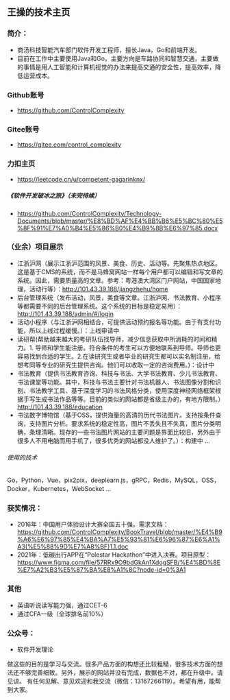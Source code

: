 ## 王操的技术主页

### 简介：
* 商汤科技智能汽车部门软件开发工程师，擅长Java，Go和前端开发。
* 目前在工作中主要使用Java和Go。主要方向是车路协同和智慧交通，主要做的事情是用人工智能和计算机视觉的办法来提高交通的安全性，提高效率，降低运营成本。

### Github账号
* https://github.com/ControlComplexity

### Gitee账号
* https://gitee.com/control_complexity

### 力扣主页
* https://leetcode.cn/u/competent-gagarinknx/

##### 《软件开发破冰之旅》（未完待续）
* https://github.com/ControlComplexity/Technology-Documents/blob/master/%E8%BD%AF%E4%BB%B6%E5%BC%80%E5%8F%91%E7%A0%B4%E5%86%B0%E4%B9%8B%E6%97%85.docx

### （业余）项目展示
* 江浙沪网（展示江浙沪范围的风景、美食、历史、活动等。先聚焦热点地区。这是基于CMS的系统，而不是马蜂窝网站一样每个用户都可以编辑和写文章的系统。因此，需要质量高的文章。参考：粤港澳大湾区门户网站，中国国家地理，活动行等）：http://101.43.39.188/jiangzhehu/home 
* 后台管理系统（发布活动，风景，美食等文章。江浙沪网、书法教育、小程序等都需要不同的后台管理系统。这个系统的目标是稳定易用）：http://101.43.39.188/admin/#/login
* 活动小程序（与江浙沪网相结合，可提供活动预约报名等功能。由于有支付功能，所以上线过程缓慢。）：上线申请中
* 读研帮(帮助越来越大的考研队伍找导师，减少信息获取中所消耗的时间和精力。1. 导师和学生能注册。符合条件的考生可以方便地联系到导师。导师也更容易找到合适的学生。2.在读研究生或者毕业的研究生都可以实名制注册，给想考同等专业的研究生提供咨询。他们可以收取一定的咨询费用。)：设计中
* 书法教育（提供书法教育咨询、科技与书法、大学书法教育、少儿书法教育、书法课堂等功能。其中，科技与书法主要针对书法机器人、书法图像分割和识别、书法教学工具、基于深度学习的书法风格分类，使用深度神经网络框架根据手写生成书法作品等等。目前的类似的网站都是省级主办的，有地方限制。）http://101.43.39.188/education
* 书法数字博物馆（基于OSS，提供海量的高清的历代书法图片。支持按条件查询，支持图片分析。要求系统的稳定性高，图片不丢失且不失真，图片分类明确，条理清晰。现存的一些书法图片网站的主要问题是界面比较旧，另外由于很多人不用电脑而用手机了，很多优秀的网站都没人维护了。）：构建中
...
###### 使用的技术
Go，Python，Vue，pix2pix，deeplearn.js，gRPC，Redis，MySQL，OSS，Docker，Kubernetes，WebSocket
 ...

### 获奖情况： 
* 2016年：中国用户体验设计大赛全国五十强。需求文档：https://github.com/ControlComplexity/BookTravel/blob/master/%E4%B9%A6%E6%97%85%E4%BA%A7%E5%93%81%E6%96%87%E6%A1%A3(%E5%88%9D%E7%A8%BF)1.1.doc
* 2021年：低碳出行APP在“Polestar Hackathon”中进入决赛。项目原型：https://www.figma.com/file/57RRx9O9bdGkAn1XdogSFB/%E4%BD%8E%E7%A2%B3%E5%87%BA%E8%A1%8C?node-id=0%3A1

### 其他
* 英语听说读写能力强，通过CET-6
* 通过CFA一级（全球排名前10%）

### 公众号：
* 软件开发理论

做这些的目的是学习与交流。很多产品方面的构想还比较粗糙，很多技术方面的想法还不够完善细致。另外，展示的网站并没有完成，数据也不对，都在升级中。请见谅。
有任何见解、意见欢迎和我交流（微信：13167266119）。希望有用，能帮到大家。
